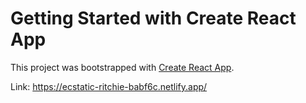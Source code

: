 # Getting Started with Create React App

This project was bootstrapped with [Create React App](https://github.com/facebook/create-react-app).

Link: https://ecstatic-ritchie-babf6c.netlify.app/
